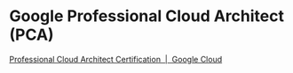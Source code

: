 # Google Professional Cloud Architect (PCA)

[Professional Cloud Architect Certification  |  Google Cloud](https://cloud.google.com/certification/cloud-architect)
